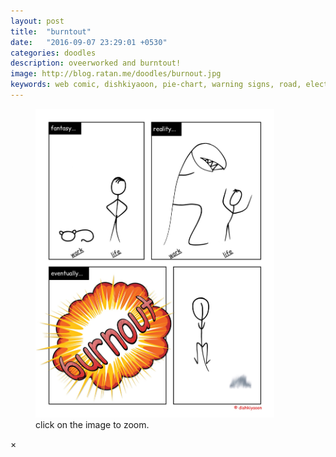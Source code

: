 ```yaml
---
layout: post
title:  "burntout"
date:   "2016-09-07 23:29:01 +0530"
categories: doodles
description: oveerworked and burntout!
image: http://blog.ratan.me/doodles/burnout.jpg
keywords: web comic, dishkiyaoon, pie-chart, warning signs, road, electricity, shock, accident, ratan, ratandeep, ratandeep singh, battery status, low battery, warning
---
```

<!--p align=center><img style="border: 0px solid #000;" src="/doodles/warning.jpg" alt="" width="68%" height="68%" /></p-->

<figure>
    <img id="myImg" style="border: 0px solid #000;" src="/doodles/burnout.jpg" alt="" width="90%" height="90%">
  <figcaption>click on the image to zoom.</figcaption>
</figure>


<div id="myModal" class="modal">
  <span class="close">×</span>
  <img class="modal-content" id="img01" style="border: 0px solid #000;">
  <div id="caption"></div>
</div>